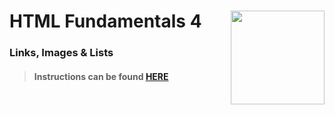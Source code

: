 # HTML Fundamentals 4 <img align="right" src="https://github.com/Learning-Fuze/prototypes_C9.17/blob/assets/assets/images/logos/LF_LOGO.png?raw=true" width="150">
### Links, Images & Lists

>#### Instructions can be found <a href="http://learning-fuze.github.io/prototypes_C9.17/#/HTML-Fundamentals-4" target="_blank">HERE</a>
